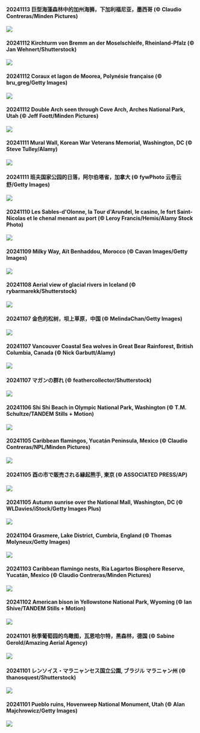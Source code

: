 #### 20241113 巨型海藻森林中的加州海狮，下加利福尼亚，墨西哥 (© Claudio Contreras/Minden Pictures)

![](20241113_KelpForest_1920x1080.jpg)

#### 20241112 Kirchturm von Bremm an der Moselschleife, Rheinland-Pfalz (© Jan Wehnert/Shutterstock)

![](20241112_MoselleValleyChurchTowerFall_1920x1080.jpg)

#### 20241112 Coraux et lagon de Moorea, Polynésie française (© bru_greg/Getty Images)

![](20241112_Moorea_1920x1080.jpg)

#### 20241112 Double Arch seen through Cove Arch, Arches National Park, Utah (© Jeff Foott/Minden Pictures)

![](20241112_CoveArch_1920x1080.jpg)

#### 20241111 Mural Wall, Korean War Veterans Memorial, Washington, DC (© Steve Tulley/Alamy)

![](20241111_VeteranReflections_1920x1080.jpg)

#### 20241111 班夫国家公园的日落，阿尔伯塔省，加拿大 (© fywPhoto 云卷云舒/Getty Images)

![](20241111_Banff_1920x1080.jpg)

#### 20241110 Les Sables-d'Olonne, la Tour d'Arundel, le casino, le fort Saint-Nicolas et le chenal menant au port (© Leroy Francis/Hemis/Alamy Stock Photo)

![](20241110_VendeeGlobe_1920x1080.jpg)

#### 20241109 Milky Way, Aït Benhaddou, Morocco (© Cavan Images/Getty Images)

![](20241109_MoroccoMilkyWay_1920x1080.jpg)

#### 20241108 Aerial view of glacial rivers in Iceland (© rybarmarekk/Shutterstock)

![](20241108_GlacialRivers_1920x1080.jpg)

#### 20241107 金色的松树，坝上草原，中国 (© MelindaChan/Getty Images)

![](20241107_LiDong_1920x1080.jpg)

#### 20241107 Vancouver Coastal Sea wolves in Great Bear Rainforest, British Columbia, Canada (© Nick Garbutt/Alamy)

![](20241107_CanadaWolves_1920x1080.jpg)

#### 20241107 マガンの群れ (© feathercollector/Shutterstock)

![](20241107_AnserAlbifrons_1920x1080.jpg)

#### 20241106 Shi Shi Beach in Olympic National Park, Washington (© T.M. Schultze/TANDEM Stills + Motion)

![](20241106_ShiShiBeach_1920x1080.jpg)

#### 20241105 Caribbean flamingos, Yucatán Peninsula, Mexico (© Claudio Contreras/NPL/Minden Pictures)

![](20241105_YucatanFlamingos_1920x1080.jpg)

#### 20241105 酉の市で販売される縁起熊手, 東京 (© ASSOCIATED PRESS/AP)

![](20241105_Torinoichi_1920x1080.jpg)

#### 20241105 Autumn sunrise over the National Mall, Washington, DC (© WLDavies/iStock/Getty Images Plus)

![](20241105_DCSunrise_1920x1080.jpg)

#### 20241104 Grasmere, Lake District, Cumbria, England (© Thomas Molyneux/Getty Images)

![](20241104_CumbriaAutumn_1920x1080.jpg)

#### 20241103 Caribbean flamingo nests, Ría Lagartos Biosphere Reserve, Yucatán, Mexico (© Claudio Contreras/Minden Pictures)

![](20241103_YucatanBiosphere_1920x1080.jpg)

#### 20241102 American bison in Yellowstone National Park, Wyoming (© Ian Shive/TANDEM Stills + Motion)

![](20241102_BisonYellowstone_1920x1080.jpg)

#### 20241101 秋季葡萄园的鸟瞰图，瓦恩哈尔特，黑森林，德国 (© Sabine Gerold/Amazing Aerial Agency)

![](20241101_VineyardsBlackForestFall_1920x1080.jpg)

#### 20241101 レンソイス・マラニャンセス国立公園, ブラジル マラニャン州 (© thanosquest/Shutterstock)

![](20241101_LencoisMaranhao_1920x1080.jpg)

#### 20241101 Pueblo ruins, Hovenweep National Monument, Utah (© Alan Majchrowicz/Getty Images)

![](20241101_HovenweepRuins_1920x1080.jpg)


